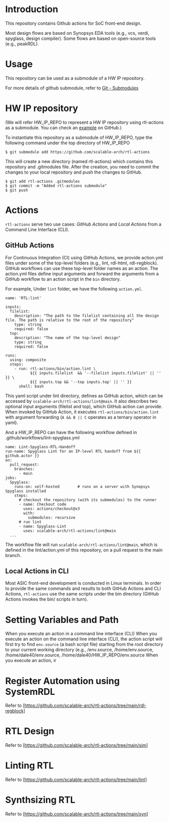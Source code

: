 # Introduction

This repository contains Github actions for SoC front-end design.

Most design flows are based on Synopsys EDA tools (e.g., vcs, verdi, spyglass, design compiler). Some flows are based on open-source tools (e.g., peakRDL).

# Usage

This repository can be used as a submodule of a HW IP repository.

For more details of github submodule, refer to [Git - Submodules](https://git-scm.com/book/en/v2/Git-Tools-Submodules)

# HW IP repository

(We will refer HW_IP_REPO to represent a HW IP repository using rtl-actions as a submodule. You can check an [example](https://github.com/scalable-arch/AIDCLite) on GitHub.)

To instantiate this repository as a submodule of HW_IP_REPO, type the following command under the top directory of HW_IP_REPO

```$ git submodule add https://github.com/scalable-arch/rtl-actions```

This will create a new directory (named rtl-actions) which contains this repository and .gitmodules file.
After the creation, you need to commit the changes to your local repository and push the changes to GitHub.

```
$ git add rtl-actions .gitmodules
$ git commit -m "Added rtl-actions submodule"
$ git push
```

# Actions

```rtl-actions``` serve two use cases: *GitHub Actions* and *Local Actions* from a Command Line Interface (CLI).

## GitHub Actions

For Continuous Integration (CI) using GitHub Actions, we provide action.yml files under some of the top-level folders (e.g., lint, rdl-html, rdl-regblock). GitHub workflows can use these top-level folder names as an action. The action.yml files define input arguments and forward the arguments from a GitHub workflow to an action script in the `bin` directory.

For example,
Under ```lint``` folder, we have the following ```action.yml```.
```
name: 'RTL:lint'

inputs:
  filelist:
    description: "The path to the filelist containing all the design file. The path is relative to the root of the repository"
    type: string
    required: false
  top:
    description: "The name of the top-level design"
    type: string
    required: false

runs:
  using: composite
  steps:
    - run: rtl-actions/bin/action.lint \
           ${{ inputs.filelist  && '--filelist inputs.filelist' || '' }} \
           ${{ inputs.top && '--top inputs.top' || '' }}
      shell: bash
```
This yaml script under lint directory, defines as GitHub action, which can be accessed by ```scalable-arch/rtl-actions/lint@main```. It also describes two optional input arguments (filelist and top), which GitHub action can provide. When invoked by GitHub Action, it executes `rtl-actions/bin/action.lint` with argument forwarding (```A && B || C``` operates as a ternary operator in yaml).

And a HW_IP_REPO can have the following workflow defined in .github/workflows/lint-spyglass.yml
```
name: Lint-Spyglass-RTL-Handoff
run-name: Spyglass Lint for an IP-level RTL handoff from ${{ github.actor }}
on:
  pull_request:
    branches:
      - main
jobs:
  Spyglass:
    runs-on: self-hosted        # runs on a server with Synopsys Spyglass installed
    steps:
      # checkout the repository (with its submodules) to the runner
      - name: Checkout code
        uses: actions/checkout@v3
        with:
          submodules: recursive
      # run lint
      - name: Spyglass-Lint
        uses: scalable-arch/rtl-actions/lint@main
  ...
```

The workflow file will run ```scalable-arch/rtl-actions/lint@main```, which is defined in the lint/action.yml of this repository, on a pull request to the main branch.


## Local Actions in CLI

Most ASIC front-end development is conducted in Linux terminals. In order to provide the same commands and results to both GitHub Actions and CLI Actions, `rtl-actions` use the same scripts under the bin directory (GitHub Actions invokes the bin/ scripts in turn).

# Setting Variables and Path

When you execute an action in a command line interface (CLI)
When you execute an action on the command line interface (CLI), the action script will first try to find ```env.source``` (a bash script file) starting from the root directory to your current working directory (e.g., /env.source, /home/env.source, /home/dale40/env.source, /home/dale40/HW_IP_REPO/env.source
When you execute an action, ir

# Register Automation using SystemRDL

Refer to [https://github.com/scalable-arch/rtl-actions/tree/main/rdl-regblock]

# RTL Design

Refer to [https://github.com/scalable-arch/rtl-actions/tree/main/sim]

# Linting RTL

Refer to [https://github.com/scalable-arch/rtl-actions/tree/main/lint]

# Synthsizing RTL

Refer to [https://github.com/scalable-arch/rtl-actions/tree/main/syn]
